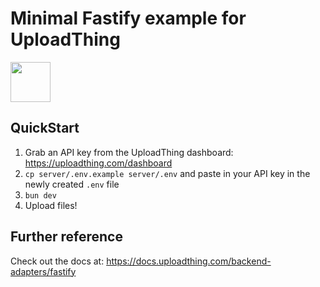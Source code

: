 # Minimal Fastify example for UploadThing

<a href="https://stackblitz.com/github/pingdotgg/uploadthing/tree/main/examples/minimal-fastify-react">
  <img height="64" src="https://github.com/pingdotgg/uploadthing/assets/51714798/45907a4e-aa64-401a-afb3-b6c6df6eb71f" />
</a>

## QuickStart

1. Grab an API key from the UploadThing dashboard:
   https://uploadthing.com/dashboard
2. `cp server/.env.example server/.env` and paste in your API key in the newly
   created `.env` file
3. `bun dev`
4. Upload files!

## Further reference

Check out the docs at: https://docs.uploadthing.com/backend-adapters/fastify
